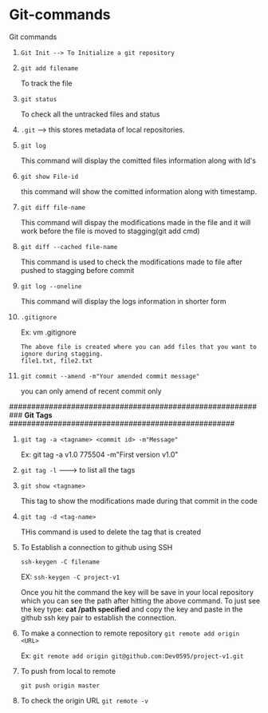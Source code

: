 # Git-commands
Git commands

 1. `Git Init --> To Initialize a git repository`

 2. `git add filename`

    To track the file

3. `git status`

    To check all the untracked files and status

4. `.git` --> this stores metadata of local repositories.

5.  `git log`

     This command will display the comitted files information along with Id's

6. `git show File-id`

    this command will show the comitted information along with timestamp.

7. `git diff file-name`

   This command will dispay the modifications made in the file and it will work before the file is moved to stagging(git add cmd)

8. `git diff --cached file-name`

   This command is used to check the modifications made to file after pushed to stagging before commit

9. `git log --oneline`

    This command will display the logs information in shorter form

10. `.gitignore`

    Ex: vm .gitignore

        The above file is created where you can add files that you want to ignore during stagging.
        file1.txt, file2.txt

11. `git commit --amend -m"Your amended commit message"`

     you can only amend of recent commit only


########################################################### **Git Tags** ###################################################

1. `git tag -a <tagname> <commit id> -m"Message"`

   Ex: git tag -a v1.0 775504 -m"First version v1.0"

2. `git tag -l` ---> to list all the tags

3. `git show <tagname>`

   This tag to show the modifications made during that commit in the code

4. `git tag -d <tag-name>`

   THis command is used to delete the tag that is created

5. To Establish a connection to github using SSH

   `ssh-keygen -C filename`

   EX: `ssh-keygen -C project-v1`

   Once you hit the command the key will be save in your local repository which you can see the path after hitting the above command. To just see the key type:
   **cat /path specified** and copy the key and paste in the github ssh key pair to establish the connection.


6. To make a connection to remote repository
   `git remote add origin <URL>`

   Ex: `git remote add origin git@github.com:Dev0595/project-v1.git`

7. To push from local to remote

   `git push origin master`

8. To check the origin URL
   `git remote -v`

   



    

    



   

  

     
